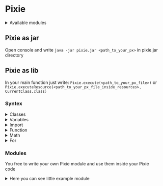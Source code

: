 # Pixie

<details><summary>Available modules</summary>
<p>

```
math
files
sockets
```
</p>
</details>

## Pixie as jar

Open console and write ``java -jar pixie.jar <path_to_your_px>`` in pixie.jar directory

## Pixie as lib

In your main function just write:
``
Pixie.execute(<path_to_your_px_file>)
``
or
``
Pixie.executeResource(<path_to_your_px_file_inside_resources>, CurrentClass.class)
``

### Syntex

<details><summary>Classes</summary>
<p>

  You can define class by ``class``
  
  Class example:
  ```py
  class Test {
      import math

      field f_str = ''
      field f_val = 0

      function @init(f_str, f_val){
      }

      function @add(other) {
          return f_str + other
      }

      function @inv() {
          return !f_val
      }

      function test(string, test) {
          return string + test + dsin(f_val)
      }
  }
  ```
  
  Classes uses ther own imports, you can see that in the example

  For use class you need print their contructor ``init Test('Some text', 100)``

  You also can define not classed instance by ``init(<var_name>: <var_value>)``
</p>
</details>

<details><summary>Variables</summary>
<p>

  You can define variable by ``var``

  Example: ``var <variable_name> = <value>``

  For string values you need write it inside apostrophes

  Example: ``'Hello world!'``
</p>
</details>

<details><summary>Import</summary>
<p>

  You can import new module by ``import <some_module>`` or import modules by ``import <some_module>, <more_modules>``
</p>
</details>


<details><summary>Function</summary>
<p>

  You can define your function with ``def``

  ```py
  def test_funct(arg0, arg1) {
    print(arg0 + arg1)
  }
  ```
</p>
</details>

<details><summary>Math</summary>
<p>

  Use ``import math`` for more math functions

  ``4 + 5 * 2`` will return ``18``

  ``5 * 2 + 4`` will return ``14``

  Same with ``/``
  </p>
  </details>

  <details><summary>For</summary>
  <p>

  For:
  ```py
  for (0, i, <, 4, 1) {
    print(i)
  }
  ```

  Foreach:
  ```py
  var inst = init(x: 1, y: 4)
  for (inst, value, key) {
    print(key + ': ' + value)
  }
  ```

  While
  ```py
  for (<bool>) {
    #if return value is false for will breaked
    return <bool>
  }
  ```
</p>
</details>

### Modules
You free to write your own Pixie module and use them inside your Pixie code
<details><summary>Here you can see little example module</summary>
<p>

```java
public class Run {
     public static void main(String[] args) {
          Pixie.addModule("example", new ExampleModule());
     }

     public static class ExampleModule extends PixieModule {
          public ExampleModule() {
               variables = Map.ofEntries(
                       Map.entry("example_variable", new NumValue(5))
               );
               functions = Map.ofEntries(
                       Map.entry("example_function",
                               function(
                                       (LineParser self) -> {
                                            System.out.println("Real example");
                                            return new NullValue();
                                       }
                               )
                       ),
                       Map.entry("example_function_one",
                               function(
                                       (LineParser self) -> {
                                            try {
                                                 String inside = one(self, "example_function_one");
                                                 System.out.println("Real example: " + parseText(self, inside));
                                            } catch (SyntaxException e) {
                                                 new SyntaxException(e.getMessage()).printStackTrace();
                                            }
                                            return new NullValue();
                                       }
                               )
                       ),
                       Map.entry("example_function_base",
                               function(
                                       (LineParser self) -> {
                                            try {
                                                 String[] inside = base(self, "example_function_base");
                                                 System.out.println("Real example: " + parseText(self, inside[0]) + " : " + parseText(self, inside[1]));
                                            } catch (SyntaxException e) {
                                                 new SyntaxException(e.getMessage()).printStackTrace();
                                            }
                                            return new NullValue();
                                       }
                               )
                       )
               );
          }
     }
}
```
</p>
</details>
